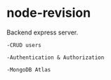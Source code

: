 # node-revision

Backend express server.

    -CRUD users

    -Authentication & Authorization

    -MongoDB Atlas
